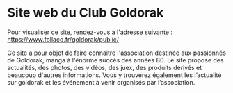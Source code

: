 # Site web du Club Goldorak

Pour visualiser ce site, rendez-vous à l'adresse suivante : https://www.follaco.fr/goldorak/public/

Ce site a pour objet de faire connaitre l'association destinée aux passionnés de Goldorak, manga à l'énorme succès des années 80. Le site propose des actualités, des photos, des vidéos, des juex, des produits dérivés et beaucoup d'autres informations. Vous y trouverez également les l’actualité sur goldorak et les événement à venir organisés par l’association.